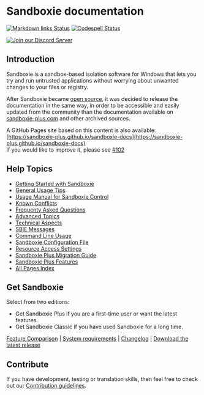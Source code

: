 # Sandboxie documentation

[![Markdown links Status](https://github.com/sandboxie-plus/sandboxie-docs/actions/workflows/action.yml/badge.svg)](https://github.com/sandboxie-plus/sandboxie-docs/actions/workflows/action.yml) [![Codespell Status](https://github.com/sandboxie-plus/sandboxie-docs/actions/workflows/codespell.yml/badge.svg)](https://github.com/sandboxie-plus/sandboxie-docs/actions/workflows/codespell.yml)

[![Join our Discord Server](https://img.shields.io/badge/Join-Our%20Discord%20Server%20for%20bugs,%20feedback%20and%20more!-blue?style=for-the-badge&logo=discord)](https://discord.gg/S4tFu6Enne)

## Introduction
Sandboxie is a sandbox-based isolation software for Windows that lets you try and run untrusted applications without worrying about unwanted changes to your files or registry.

After Sandboxie became [open source](httpvvs://news.sophos.com/en-us/2020/04/09/sandboxie-is-now-an-open-source-tool/), it was decided to release the documentation in the same way, in order to be accessible and easily updated from the community than the documentation available on [sandboxie-plus.com](https://sandboxie-plus.com) and other archived sources.

A GitHub Pages site based on this content is also available: [https://sandboxie-plus.github.io/sandboxie-docs](https://sandboxie-plus.github.io/sandboxie-docs)
<br>If you would like to improve it, please see [#102](https://github.com/sandboxie-plus/sandboxie-docs/issues/102)

## Help Topics

* [Getting Started with Sandboxie](Content/GettingStarted.md)
* [General Usage Tips](Content/UsageTips.md)
* [Usage Manual for Sandboxie Control](Content/SandboxieControl.md)
* [Known Conflicts](Content/KnownConflicts.md)
* [Frequenty Asked Questions](Content/FrequentlyAskedQuestions.md)
* [Advanced Topics](Content/AdvancedTopics.md)
* [Technical Aspects](Content/TechnicalAspects.md)
* [SBIE Messages](Content/SBIEMessages.md)
* [Command Line Usage](Content/StartCommandLine.md)
* [Sandboxie Configuration File](Content/SandboxieIni.md)
* [Resource Access Settings](Content/ResourceAccess.md)
* [Sandboxie Plus Migration Guide](Content/PlusMigrationGuide.md)
* [Sandboxie Plus Features](PlusContent/Plus-Features.md)
* [All Pages Index](Content/AllPages.md)

## Get Sandboxie
Select from two editions:

* Get Sandboxie Plus if you are a first-time user or want the latest features.
* Get Sandboxie Classic if you have used Sandboxie for a long time.

[Feature Comparison](Content/FeatureComparison.md) | [System requirements](https://github.com/sandboxie-plus/Sandboxie#sandboxie) | [Changelog](https://github.com/sandboxie-plus/Sandboxie/blob/master/CHANGELOG.md) | [Download the latest release](https://github.com/sandboxie-plus/Sandboxie/releases/latest)

## Contribute
If you have development, testing or translation skills, then feel free to check out our [Contribution guidelines](https://github.com/sandboxie-plus/Sandboxie/blob/master/CONTRIBUTING.md).
